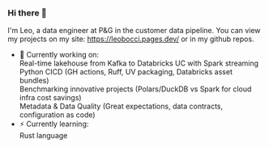 ### Hi there 👋
I'm Leo,
a data engineer at P&G in the customer data pipeline.
You can view my projects on my site: https://leobocci.pages.dev/ or in my github repos.

- :hammer: Currently working on: \
  Real-time lakehouse from Kafka to Databricks UC with Spark streaming \
  Python CICD (GH actions, Ruff, UV packaging, Databricks asset bundles) \
  Benchmarking innovative projects (Polars/DuckDB vs Spark for cloud infra cost savings) \
  Metadata & Data Quality (Great expectations, data contracts, configuration as code)
- :zap: Currently learning: \
  Rust language
<!--
**leonardobocci/leonardobocci** is a ✨ _special_ ✨ repository because its `README.md` (this file) appears on your GitHub profile.

Here are some ideas to get you started:

- 🔭 I’m currently working on ...
- 🌱 I’m currently learning ...
- 👯 I’m looking to collaborate on ...
- 🤔 I’m looking for help with ...
- 💬 Ask me about ...
- 📫 How to reach me: ...
- 😄 Pronouns: ...
- ⚡ Fun fact: ...
-->
